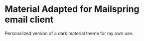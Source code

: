 # Material Adapted for Mailspring email client
Personalized version of a dark material theme for my own use.
